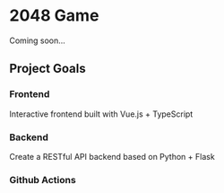 # 2048 Game

Coming soon...

## Project Goals

### Frontend

Interactive frontend built with Vue.js + TypeScript

### Backend

Create a RESTful API backend based on Python + Flask

### Github Actions
